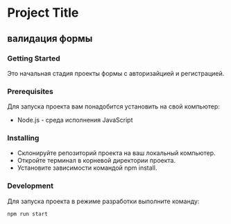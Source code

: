 # Project Title

## валидация формы

### Getting Started
Это начальная стадия проекты формы с авторизайцией и регистрацией.
### Prerequisites
Для запуска проекта вам понадобится установить на свой компьютер:

- Node.js - среда исполнения JavaScript

### Installing
- Склонируйте репозиторий проекта на ваш локальный компьютер.
- Откройте терминал в корневой директории проекта.
- Установите зависимости командой npm install.
### Development
Для запуска проекта в режиме разработки выполните команду:

```js
npm run start
```
